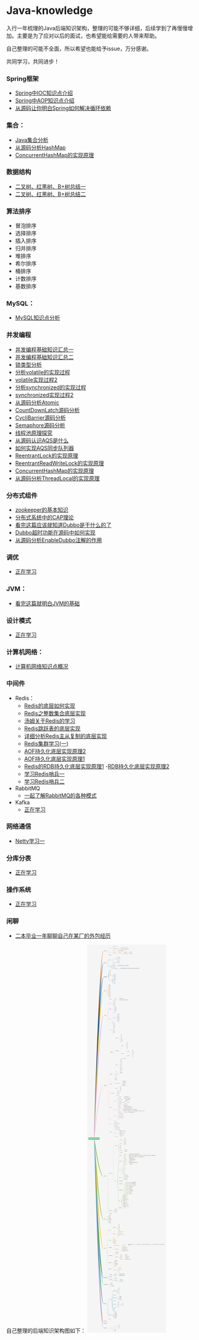 # Java-knowledge

 入行一年梳理的Java后端知识架构，整理的可能不够详细，后续学到了再慢慢增加。主要是为了应对以后的面试，也希望能给需要的人带来帮助。
 
 自己整理的可能不全面，所以希望也能给予issue，万分感谢。
 
 共同学习，共同进步！


### Spring框架
 - [Spring中IOC知识点介绍](https://mp.weixin.qq.com/s?__biz=MzI5NTk0MDkwNA==&mid=2247483703&idx=1&sn=c409488c95870d367162923075fed2cc&chksm=ec4aa770db3d2e6652c0c77cdf26a37dc6ea2a2486020ab9b632ec82f4bc0fa2c40290ffa396&scene=126&sessionid=1595328353&key=de438a290b06e75a5e8ee474df644893b6e0dcb29e2b34dc49617ea5d5adcbbf6af01f91a947036fe9805bb6b1ffb1a8d31982f7bc4f6f404231a20db9d0d29bb8aa2114159a01452bba955d137607cf&ascene=1&uin=MzU1MjE3NTAy&devicetype=Windows+10+x64&version=62090529&lang=zh_CN&exportkey=AeOFXcRKpXW5Blt9JlAJT2s%3D&pass_ticket=%2FJDJX3%2FxUFIRv8nz2s3qp6eYjByCRxZIquJcbqP%2Bv1Qq3X92dpF8p6Rl6QM1QGL4)
 - [Spring中AOP知识点介绍](https://mp.weixin.qq.com/s?__biz=MzI5NTk0MDkwNA==&mid=2247483666&idx=1&sn=488079b58f2387ee45b18f451eddb648&chksm=ec4aa755db3d2e43531e9a2ba4cc0ce64344c7bf9843dcea1613694db2fdaee4358b36f16b9c&token=200295296&lang=zh_CN#rd)
 - [从源码让你明白Spring如何解决循环依赖](https://blog.csdn.net/qq_40126996/article/details/107520514)
 
### 集合：
 - [Java集合分析](https://blog.csdn.net/qq_40126996/article/details/106063070)
 - [从源码分析HashMap](https://mp.weixin.qq.com/s?__biz=MzI5NTk0MDkwNA==&mid=2247483654&idx=1&sn=81f376bd85b103bf2493782ba08ce142&chksm=ec4aa741db3d2e572d04a2558d103be075e2f14cb039920857f17b0326ac7ff8841a794c63df&token=274586212&lang=zh_CN#rd)
 - [ConcurrentHashMap的实现原理](https://blog.csdn.net/qq_40126996/article/details/105280871)
### 数据结构
 - [二叉树、红黑树、B+树总结一](https://blog.csdn.net/qq_40126996/article/details/105318125)
 - [二叉树、红黑树、B+树总结二](https://blog.csdn.net/qq_40126996/article/details/105326814)
### 算法排序
 - 冒泡排序
 - 选择排序
 - 插入排序
 - 归并排序
 - 堆排序
 - 希尔排序
 - 桶排序
 - 计数排序
 - 基数排序
### MySQL：
  - [MySQL知识点分析](https://blog.csdn.net/qq_40126996/article/details/106129661)
### 并发编程
  - [并发编程基础知识汇总一](https://blog.csdn.net/qq_40126996/article/details/106044854)
  - [并发编程基础知识汇总二](https://blog.csdn.net/qq_40126996/article/details/106365971)
  - [锁类型分析](https://blog.csdn.net/qq_40126996/article/details/106462839)
  - [分析volatile的实现过程](https://blog.csdn.net/qq_40126996/article/details/106365971)
  - [volatile实现过程2](https://blog.csdn.net/qq_40126996/article/details/106201978)
  - [分析synchronized的实现过程](https://blog.csdn.net/qq_40126996/article/details/106365971)
  - [synchronized实现过程2](https://blog.csdn.net/qq_40126996/article/details/106201978)
  - [从源码分析Atomic](https://blog.csdn.net/qq_40126996/article/details/107169176)
  - [CountDownLatch源码分析](https://blog.csdn.net/qq_40126996/article/details/107030573)
  - [CycliBarrier源码分析](https://blog.csdn.net/qq_40126996/article/details/107052600)
  - [Semaphore源码分析](https://blog.csdn.net/qq_40126996/article/details/107095239)
  - [线程池原理探究](https://mp.weixin.qq.com/s?__biz=MzI5NTk0MDkwNA==&mid=2247483682&idx=1&sn=97995d6169c00fd584da68d0363f3484&chksm=ec4aa765db3d2e7393e66cb660ef944fb33770600ec8b438ce2edc73da7f7731899ca6ecdb35&token=274586212&lang=zh_CN#rd)
  - [从源码认识AQS是什么](https://blog.csdn.net/qq_40126996/article/details/106607101)
  - [如何实现AQS同步队列器](https://blog.csdn.net/qq_40126996/article/details/106629938)
  - [ReentrantLock的实现原理](https://blog.csdn.net/qq_40126996/article/details/106751735)
  - [ReentrantReadWriteLock的实现原理](https://blog.csdn.net/qq_40126996/article/details/106819495)
  - [ConcurrentHashMap的实现原理](https://blog.csdn.net/qq_40126996/article/details/105280871)
  - [从源码分析ThreadLocal的实现原理](https://mp.weixin.qq.com/s?__biz=MzI5NTk0MDkwNA==&mid=2247483808&idx=1&sn=5ed254f8965a7144000a4e2562f59913&chksm=ec4aa7e7db3d2ef14cba18744367bc92edbd085cf1bc6213cbc66ea8f2bbf52e7345d5733c6d&scene=126&sessionid=1597987967&key=de438a290b06e75a070edf8cc52a0095a1794eac17027b9c3f8e548bbce8fdf285bf827c2876c28433a41ebf7d1a16784f66a4eda2cb1ca3897dd8f41e68e597a61bbdd23ea4de64696309461f011e86ecd709ed574e985b166544fec82f9060d229e416e4a23eed62d710572b3fab28198f2657cd19f27e383ca407129d5841&ascene=1&uin=MzU1MjE3NTAy&devicetype=Windows+10+x64&version=62090529&lang=zh_CN&exportkey=AdV2oI2ZM%2BvL2FdD%2BJJS1ic%3D&pass_ticket=RP9J1IEXoAQni4Q4ZAkMBsH%2FHHVmMKVZ6OwtT45KMv%2FuSk14nYqZKYmYnpdQjOun)
### 分布式组件
   - [zookeeper的基本知识](https://www.yuque.com/chentangmu/qxrf1r/hoqnve)
   - [分布式系统中的CAP理论](https://mp.weixin.qq.com/s?__biz=MzI5NTk0MDkwNA==&mid=2247483907&idx=1&sn=13221235bcd83658e4e8a77af5ab5b28&chksm=ec4aa444db3d2d5232aaa03dc767b1ce740cef12e5d8296c5462c7aaf976d9251f67f5687ccd&scene=126&sessionid=1597987955&key=644b115416bee241adae9bd07ffb7d94f9acee21de1a3e24fbcfd265f185c582cb94c101cb32365ac31b64a5c7e0324c7958140b8254eb385f259029bbc410646f1788c374f251ef2a462de04123f22c4d2ef9cd0a645e475ae565b755fe614551475bf9518ae83b92ec6eeeb82ca3ab157e8fa4a957d7bd92c81bf7398dd99c&ascene=1&uin=MzU1MjE3NTAy&devicetype=Windows+10+x64&version=62090529&lang=zh_CN&exportkey=AcQeKi%2FZMFzCNxBuXU2l%2BwU%3D&pass_ticket=RP9J1IEXoAQni4Q4ZAkMBsH%2FHHVmMKVZ6OwtT45KMv%2FuSk14nYqZKYmYnpdQjOun)
   - [看完这篇应该就知道Dubbo是干什么的了](https://blog.csdn.net/qq_40126996/article/details/107380042)
   - [Dubbo超时功能在源码中如何实现](https://blog.csdn.net/qq_40126996/article/details/106397934)
   - [从源码分析EnableDubbo注解的作用](https://blog.csdn.net/qq_40126996/article/details/105919675)
### 调优  
   - [正在学习]() 
### JVM：
   - [看完这篇就明白JVM的基础](https://mp.weixin.qq.com/s?__biz=MzI5NTk0MDkwNA==&mid=2247483895&idx=1&sn=35f4831300458bacd5fc6d16fe6cdc82&chksm=ec4aa7b0db3d2ea6f503e361a3fa3dc1e5b6fc167c1b5cd0acca7f61e1d015139723cb384a60&scene=126&sessionid=1597987955&key=892b62220735b7b91d00b793dd594cdc0e19d81308584f08765295b2f52b2089f5a9d4b0fe0d4ff62ebe335a8fa20ea1c87d14d0a0669c3164f96d11b1538501c873bed73201b7fb7960f7f75e874b55e28421f861f699f21be0973e4f0f4334dcecc726f4bb987f263597ef0b3db4da1f8007f4c99d8ef699226df056df3c63&ascene=1&uin=MzU1MjE3NTAy&devicetype=Windows+10+x64&version=62090529&lang=zh_CN&exportkey=Ae4yUKYOvtJcYIS6HoC4neQ%3D&pass_ticket=RP9J1IEXoAQni4Q4ZAkMBsH%2FHHVmMKVZ6OwtT45KMv%2FuSk14nYqZKYmYnpdQjOun)  
 ### 设计模式
   - [正在学习]() 
 ### 计算机网络：
   - [计算机网络知识点概况](https://blog.csdn.net/qq_40126996/article/details/106223672) 
 ### 中间件
   - Redis：
     - [Redis的底层如何实现](https://blog.csdn.net/qq_40126996/article/details/107249687)
     - [Redis之整数集合底层实现](https://www.yuque.com/chentangmu/ffak1c/boaf6z)
     - [汤姆关于Redis的学习](https://blog.csdn.net/qq_40126996/article/details/106008490)
     - [Redis跳跃表的底层实现](https://mp.weixin.qq.com/s/9MfeyQ5t-053y6RjsiI0mQ)
     - [详细分析Redis主从复制的底层实现](https://mp.weixin.qq.com/s?__biz=MzI5NTk0MDkwNA==&mid=2247483799&idx=1&sn=4fae54f520b490d49113f5b661f32dcc&chksm=ec4aa7d0db3d2ec6b26485ba356346fa7ab8794d0318b5e7cc7871544e8be6393fb741a68cad&scene=126&sessionid=1597987967&key=80efbdacc232da718edf33074cb7083750941435bc035c69f3ccc804d1ea7663e3c35d102deaa2a4203e637ffdba0e3249391557e48049634e022ec95191214eeafb8fe1dde7f87cd1fd3610b2a0317768b99ed8c00488373f3aec1ad1f98f24c0a7118eccb69b8b4c02cd16f24f0a9f2c7eff0350d8e4a8df573f7cee106e9b&ascene=1&uin=MzU1MjE3NTAy&devicetype=Windows+10+x64&version=62090529&lang=zh_CN&exportkey=AfCPjCL8Bf0uYwNoQHfubus%3D&pass_ticket=RP9J1IEXoAQni4Q4ZAkMBsH%2FHHVmMKVZ6OwtT45KMv%2FuSk14nYqZKYmYnpdQjOun)
     - [Redis集群学习(一)](https://mp.weixin.qq.com/s?__biz=MzI5NTk0MDkwNA==&mid=2247483996&idx=1&sn=868e0a521d6112f1d4b3596a75deda7d&chksm=ec4aa41bdb3d2d0d50f804cf303f7e0375a45290f233c08497d5a9697550055a003f96932759&scene=126&sessionid=1597987955&key=892b62220735b7b97c3fc05429c4345fc88889712fcaca8b99499588dca283ce2d784e408f3e1934435a770f48973758ca4d4c5c60475428f4536e2d7c4c0c8d494cea92453dc9ddbedf44fc51080bdfe3b1c8e920ce4d34d11b382651416aed2261132a29213540848f6f0653126502d44a060ecea620ab83b4440c34b66ee8&ascene=1&uin=MzU1MjE3NTAy&devicetype=Windows+10+x64&version=62090529&lang=zh_CN&exportkey=AegO89A2X1LlpcuLL8Eb4HM%3D&pass_ticket=RP9J1IEXoAQni4Q4ZAkMBsH%2FHHVmMKVZ6OwtT45KMv%2FuSk14nYqZKYmYnpdQjOun)
      - [AOF持久化底层实现原理2](https://mp.weixin.qq.com/s?__biz=MzI5NTk0MDkwNA==&mid=2247483786&idx=1&sn=fa09eb9ac5f02442f1211c0ff10cf154&chksm=ec4aa7cddb3d2edba428ce5e207e86f0941135d5009859ee469666506155af07936774f01040&scene=126&sessionid=1596550285&key=80efbdacc232da715cf3fdb91b782f1209a6ec68bc08e86e222213b9d2db8c29479fa993a199b327b965dcedd2fe2eeb81215c8e038c24acf6d4cdd2759e39e86fa023e6fb9e3a79c1f8d421336600b7&ascene=1&uin=MzU1MjE3NTAy&devicetype=Windows+10+x64&version=62090529&lang=zh_CN&exportkey=AWDDS9mkfLTbpvZt8VS5VRI%3D&pass_ticket=q7BwXqHZCbXKl%2BSWBLT9qNF7nhcOVYyPt5GteIPRS1SbxV606gG7TCvpcV1Dwhb8)
      - [AOF持久化底层实现原理1](https://mp.weixin.qq.com/s?__biz=MzI5NTk0MDkwNA==&mid=2247483781&idx=1&sn=69809cf7885f4ca01ae0d963b30fe460&chksm=ec4aa7c2db3d2ed4d2a6c54221608bd4563d0640ad1c2106ab605afb5b505d7eb4ba6e59b8a3&scene=126&sessionid=1596550285&key=f4e53e261e827f633d986f8198da41369847ebc54fa1b401b273310e65878e0c90eb7e5685902bce1a44de4e764fcbac5b0875476d72668cd89f89dbc4d9a0126be57fba4843baf04ab142d4d7a28ffd&ascene=1&uin=MzU1MjE3NTAy&devicetype=Windows+10+x64&version=62090529&lang=zh_CN&exportkey=Af1FKzEB1czooWp6ORZ0GFQ%3D&pass_ticket=q7BwXqHZCbXKl%2BSWBLT9qNF7nhcOVYyPt5GteIPRS1SbxV606gG7TCvpcV1Dwhb8)
     - [Redis的RDB持久化底层实现原理1](https://www.yuque.com/chentangmu/ffak1c/ewmtl5)
     -[RDB持久化底层实现原理2](https://mp.weixin.qq.com/s?__biz=MzI5NTk0MDkwNA==&mid=2247483777&idx=1&sn=cb9433024110519ae51dfbdd6c5f059d&chksm=ec4aa7c6db3d2ed09d3351226c16cd7b0f9cd7d4947fb0c7d5ffb29dffb7097c49cba4579d3b&scene=126&sessionid=1596550285&key=de438a290b06e75a48a56f8a4d2abdd0dbcf950696533addc673cb50639f58bc581dda8ee27bdec2e53d36d29019695bdea6fac99278aa680ae92e5d7182776d992c81aa5ab0779301d3074a58ed51f2&ascene=1&uin=MzU1MjE3NTAy&devicetype=Windows+10+x64&version=62090529&lang=zh_CN&exportkey=ASawvmTloVMm4cKOLUssfMA%3D&pass_ticket=q7BwXqHZCbXKl%2BSWBLT9qNF7nhcOVYyPt5GteIPRS1SbxV606gG7TCvpcV1Dwhb8)
      - [学习Redis哨兵一](https://mp.weixin.qq.com/s?__biz=MzI5NTk0MDkwNA==&mid=2247483816&idx=1&sn=a9ad123435d7d7a740c89e8645cbfc80&chksm=ec4aa7efdb3d2ef93cd4c7be4426d250c1c1ad99c86906fc3f3b03bec80d140bc81864f35acb&scene=126&sessionid=1597987967&key=f4e53e261e827f63dcf9e4d42da6bcb6bfc7938992bfa29a42d94ac161b596acd7be80848e690ddf9c2caeda490b4512a595e264c24671a691497110a9a58c838ee452f83f18bb94e9b045df15f20c81c3cf7277c20887375a78bd061cc13cd0ce5b7f94d3e3a32c3013c7436ec0be1e999e564267f3094ebbeaf7aa1394133f&ascene=1&uin=MzU1MjE3NTAy&devicetype=Windows+10+x64&version=62090529&lang=zh_CN&exportkey=AQXhDoZWwFB6u%2BKBmd8zIqQ%3D&pass_ticket=RP9J1IEXoAQni4Q4ZAkMBsH%2FHHVmMKVZ6OwtT45KMv%2FuSk14nYqZKYmYnpdQjOun)
      - [学习Redis哨兵二](https://mp.weixin.qq.com/s?__biz=MzI5NTk0MDkwNA==&mid=2247483974&idx=1&sn=4dc6099469279abb6af35cff46fd295c&chksm=ec4aa401db3d2d1753e43e372b0d9a38945173846f3767226867de284f60b2a48976c3952d0d&scene=126&sessionid=1597987955&key=f4e53e261e827f6390cc0b9c3e5518bad91706f395860b7515817b63962097dcc62fd78c16b1f8e869b0627b86710a9ee310a6674958d12f57a88c697874659d55d02e3e170749f17223f5e85e4af1d968768f2ac79cbf9391ec064f0c3383f95ed6c5610dba35c8fafb8fe89b2b3d7aaf0228d8f92a6f7ce686e1f6a37a0b5a&ascene=1&uin=MzU1MjE3NTAy&devicetype=Windows+10+x64&version=62090529&lang=zh_CN&exportkey=AeiDkSGNoj7riH7FQelSV%2Fs%3D&pass_ticket=RP9J1IEXoAQni4Q4ZAkMBsH%2FHHVmMKVZ6OwtT45KMv%2FuSk14nYqZKYmYnpdQjOun)
   - RabbitMQ
     - [一起了解RabbitMQ的各种模式](https://blog.csdn.net/qq_40126996/article/details/104348576)
   - Kafka
     - [正在学习]() 
   
 ### 网络通信
   - [Netty学习一](https://mp.weixin.qq.com/s?__biz=MzI5NTk0MDkwNA==&mid=2247483874&idx=1&sn=6267546a056f62b2bea3631183a537fc&chksm=ec4aa7a5db3d2eb3c1a2f4d50f25f17bbda4c37839163758cef5ccbfa274cd3f9928e8cbf005&scene=126&sessionid=1597987955&key=644b115416bee241d5fc790d5131969bc77adfccd883b655fb9c75ab8c776e15eb70d79ba0b168c3119db762885ac1c1f61d2e2e337b94264c813756c730a6f53bf83edc9c50f98a1b60ac7f294616cbc7244eace68756969814ab5feb27eed21bb87885f981a480be25da4f1685f33edcf04ce56cee1234d09ed2d3d7382f73&ascene=1&uin=MzU1MjE3NTAy&devicetype=Windows+10+x64&version=62090529&lang=zh_CN&exportkey=AeJp3AI4FqnhC4enRx6NGOE%3D&pass_ticket=RP9J1IEXoAQni4Q4ZAkMBsH%2FHHVmMKVZ6OwtT45KMv%2FuSk14nYqZKYmYnpdQjOun)
 ### 分库分表
   - [正在学习]() 
 ### 操作系统
   - [正在学习]() 
 ### 闲聊
  - [二本毕业一年聊聊自己在某厂的外包经历](https://mp.weixin.qq.com/s?__biz=MzI5NTk0MDkwNA==&mid=2247483924&idx=1&sn=6d368e6f495f089a944ad88b28c946e2&chksm=ec4aa453db3d2d4564aeadd97dcd4d63dc07b12a6c26e7a1cfc4f8888a4b63d9fa8ccb1ea305&scene=126&sessionid=1597987955&key=de438a290b06e75a352433a66ad67c731a1256e128d6b775330f8f1e8247fcafc7ad3c24ba1021ef06e22b8fa9621c41a17ee283a13899d703bb92ff3a7e50714f4baa796eae48f01a5d59b15a99cc05208f9ed28312d48fc30010295c1f75f55f7ee176a39645978843f03e9cac5b0839463f5eb87fa349b40e65cbc11935a5&ascene=1&uin=MzU1MjE3NTAy&devicetype=Windows+10+x64&version=62090529&lang=zh_CN&exportkey=AYdbRaHCbglz9Q8eQEeysk8%3D&pass_ticket=RP9J1IEXoAQni4Q4ZAkMBsH%2FHHVmMKVZ6OwtT45KMv%2FuSk14nYqZKYmYnpdQjOun)

自己整理的后端知识架构图如下：
 ![Image text](https://github.com/linglongchen/Java-knowledge/blob/master/image/%E5%90%8E%E7%AB%AF%E7%9F%A5%E8%AF%86%E6%9E%B6%E6%9E%84.png)

